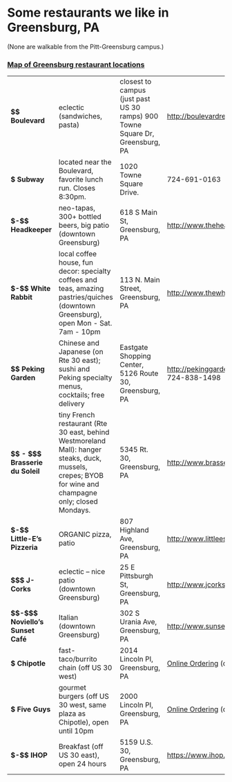 # Some restaurants we like in Greensburg, PA
(None are walkable from the Pitt-Greensburg campus.)

### <a href="https://goo.gl/maps/CywdPk2AYJB2">Map of Greensburg restaurant locations</a>

<table>
<tr><td><b>$$ Boulevard</b></td><td>eclectic (sandwiches, pasta)</td><td>closest to campus (just past US 30 ramps)
900 Towne Square Dr, Greensburg, PA</td><td>
<a href="http://boulevardrestaurants.com">http://boulevardrestaurants.com</a></td></tr>
<tr><td><b>$ Subway</b></td><td>located near the Boulevard, favorite lunch run. Closes 8:30pm.</td>
<td>1020 Towne Square Drive.</td><td>724-691-0163</td></tr>

<tr>
<td><b>$-$$ Headkeeper</b></td><td>neo-tapas, 300+ bottled beers, big patio (downtown Greensburg)</td>
<td>618 S Main St, Greensburg, PA</td>
<td><a href="http://www.theheadkeeper.com">http://www.theheadkeeper.com</a></td>
<tr>
<td><b>$-$$ White Rabbit</b></td><td>local coffee house, fun decor: specialty coffees and teas, amazing pastries/quiches (downtown Greensburg), open Mon - Sat. 7am - 10pm </td> 
<td>113 N. Main Street, Greensburg, PA</td>
<td><a href="http://www.thewhiterabbitcafe.com">http://www.thewhiterabbitcafe.com/</a></td>
</tr>
<tr>
<td><b>$$ Peking Garden</b></td><td>Chinese and Japanese (on Rte 30 east); sushi and Peking specialty menus, cocktails; free delivery</td>
<td>Eastgate Shopping Center, 5126 Route 30, Greensburg, PA</td>
<td><a href="http://pekinggardengreensburg.com/home/2775842">http://pekinggardengreensburg.com/home/2775842</a>; 724-838-1498</td>
</tr>
<tr>
<td><b>$$ - $$$ Brasserie du Soleil</b></td><td>tiny French restaurant (Rte 30 east, behind Westmoreland Mall): hanger steaks, duck, mussels, crepes; BYOB for wine and champagne only; closed Mondays.</td>
<td>5345 Rt. 30, Greensburg, PA</td>
<td><a href="http://www.brasseriedusoleil.net/home.html">http://www.brasseriedusoleil.net/home.html</a></td>
</tr>
<tr>
<td><b>$-$$ Little-E’s Pizzeria</b></td><td>ORGANIC pizza, patio</td>
<td>807 Highland Ave, Greensburg, PA</td>
<td><a href="http://www.littleespizzeria.com">http://www.littleespizzeria.com</a></td>
</tr>
<tr>
<td><b>$$$ J-Corks</b></td><td>eclectic – nice patio (downtown Greensburg)</td>
<td>25 E Pittsburgh St, Greensburg, PA</td>
<td><a href="http://www.jcorks.com">http://www.jcorks.com</a></td>
</tr>
<tr>
<td><b>$$-$$$ Noviello’s Sunset Café</b></td>
<td>Italian (downtown Greensburg)</td>
<td>302 S Urania Ave, Greensburg, PA</td>
<td><a href="http://www.sunsetcafepa.com">http://www.sunsetcafepa.com</a></td>
</tr>
<tr>
<td><b>$ Chipotle</b></td><td>fast-taco/burrito chain (off US 30 west)</td>
<td>2014 Lincoln Pl, Greensburg, PA</td>
<td><a href="https://order.chipotle.com/Meal/Index/1210?showloc=1&_ga=2.38424165.718197459.1525994386-733751574.1525994386">Online Ordering</a> (or walk in)</td>
</tr>
<tr>
<td><b>$ Five Guys</b></td><td>gourmet burgers (off US 30 west, same plaza as Chipotle), open until 10pm</td>
<td>2000 Lincoln Pl, Greensburg, PA</td>
<td><a href="https://order.fiveguys.com/menu/greensburg">Online Ordering</a> (or walk in)</td>
</tr>
<tr>
<td><b>$-$$ IHOP</b></td>
<td>Breakfast (off US 30 east), open 24 hours</td>
<td>5159 U.S. 30, Greensburg, PA</td>
<td><a href="https://www.ihop.com/en">https://www.ihop.com/en</a>; 724-834-1345</td>
</tr>
</table>

